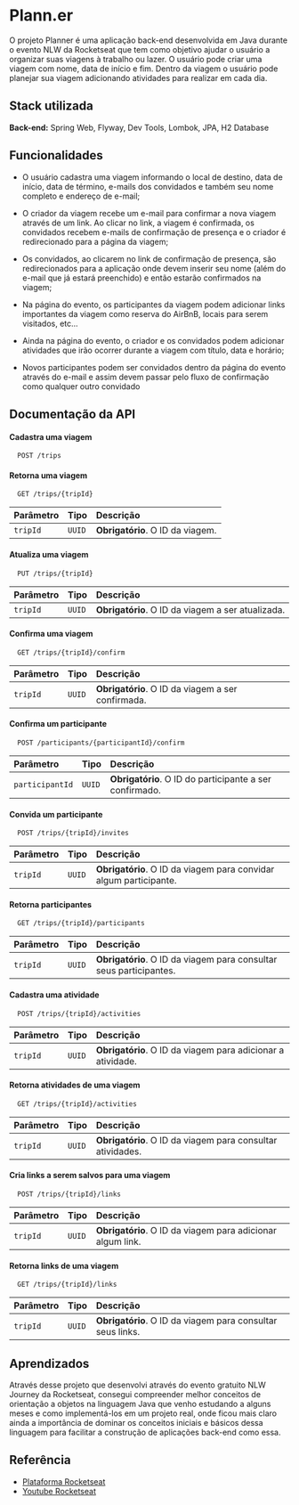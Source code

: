 # Plann.er

O projeto Planner é uma aplicação back-end desenvolvida em Java durante o evento NLW da Rocketseat que tem como objetivo ajudar o usuário a organizar suas viagens à trabalho ou lazer. O usuário pode criar uma viagem com nome, data de início e fim. Dentro da viagem o usuário pode planejar sua viagem adicionando atividades para realizar em cada dia.



## Stack utilizada

**Back-end:** Spring Web, Flyway, Dev Tools, Lombok, JPA, H2 Database


## Funcionalidades

- O usuário cadastra uma viagem informando o local de destino, data de início, data de término, e-mails dos convidados e também seu nome completo e endereço de e-mail;

- O criador da viagem recebe um e-mail para confirmar a nova viagem através de um link. Ao clicar no link, a viagem é confirmada, os convidados recebem e-mails de confirmação de presença e o criador é redirecionado para a página da viagem;

- Os convidados, ao clicarem no link de confirmação de presença, são redirecionados para a aplicação onde devem inserir seu nome (além do e-mail que já estará preenchido) e então estarão confirmados na viagem;

- Na página do evento, os participantes da viagem podem adicionar links importantes da viagem como reserva do AirBnB, locais para serem visitados, etc...

- Ainda na página do evento, o criador e os convidados podem adicionar atividades que irão ocorrer durante a viagem com título, data e horário;

- Novos participantes podem ser convidados dentro da página do evento através do e-mail e assim devem passar pelo fluxo de confirmação como qualquer outro convidado

## Documentação da API

#### Cadastra uma viagem

```http
  POST /trips
```

#### Retorna uma viagem

```http
  GET /trips/{tripId}
```

| Parâmetro   | Tipo       | Descrição                                   |
| :---------- | :--------- | :------------------------------------------ |
| `tripId`      | `UUID` | **Obrigatório**. O ID da viagem. |

#### Atualiza uma viagem

```http
  PUT /trips/{tripId}
```

| Parâmetro   | Tipo       | Descrição                                   |
| :---------- | :--------- | :------------------------------------------ |
| `tripId`      | `UUID` | **Obrigatório**. O ID da viagem a ser atualizada. |

#### Confirma uma viagem

```http
  GET /trips/{tripId}/confirm
```

| Parâmetro   | Tipo       | Descrição                                   |
| :---------- | :--------- | :------------------------------------------ |
| `tripId`      | `UUID` | **Obrigatório**. O ID da viagem a ser confirmada. |

#### Confirma um participante

```http
  POST /participants/{participantId}/confirm
```

| Parâmetro   | Tipo       | Descrição                                   |
| :---------- | :--------- | :------------------------------------------ |
| `participantId`      | `UUID` | **Obrigatório**. O ID do participante a ser confirmado. |

#### Convida um participante

```http
  POST /trips/{tripId}/invites
```

| Parâmetro   | Tipo       | Descrição                                   |
| :---------- | :--------- | :------------------------------------------ |
| `tripId`      | `UUID` | **Obrigatório**. O ID da viagem para convidar algum participante. |

#### Retorna participantes

```http
  GET /trips/{tripId}/participants
```

| Parâmetro   | Tipo       | Descrição                                   |
| :---------- | :--------- | :------------------------------------------ |
| `tripId`      | `UUID` | **Obrigatório**. O ID da viagem para consultar seus participantes. |

#### Cadastra uma atividade

```http
  POST /trips/{tripId}/activities
```

| Parâmetro   | Tipo       | Descrição                                   |
| :---------- | :--------- | :------------------------------------------ |
| `tripId`      | `UUID` | **Obrigatório**. O ID da viagem para adicionar a atividade. |


#### Retorna atividades de uma viagem

```http
  GET /trips/{tripId}/activities
```

| Parâmetro   | Tipo       | Descrição                                   |
| :---------- | :--------- | :------------------------------------------ |
| `tripId`      | `UUID` | **Obrigatório**. O ID da viagem para consultar atividades. |

#### Cria links a serem salvos para uma viagem

```http
  POST /trips/{tripId}/links
```

| Parâmetro   | Tipo       | Descrição                                   |
| :---------- | :--------- | :------------------------------------------ |
| `tripId`      | `UUID` | **Obrigatório**. O ID da viagem para adicionar algum link. |

#### Retorna links de uma viagem

```http
  GET /trips/{tripId}/links
```

| Parâmetro   | Tipo       | Descrição                                   |
| :---------- | :--------- | :------------------------------------------ |
| `tripId`      | `UUID` | **Obrigatório**. O ID da viagem para consultar seus links. |

## Aprendizados

Através desse projeto que desenvolvi através do evento gratuito NLW Journey da Rocketseat, consegui compreender melhor conceitos de orientação a objetos na linguagem Java que venho estudando a alguns meses e como implementá-los em um projeto real, onde ficou mais claro ainda a importância de dominar os conceitos iniciais e básicos dessa linguagem para facilitar a construção de aplicações back-end como essa.

## Referência

 - [Plataforma Rocketseat](https://app.rocketseat.com.br)
 - [Youtube Rocketseat](https://www.youtube.com/@rocketseat/featured)
